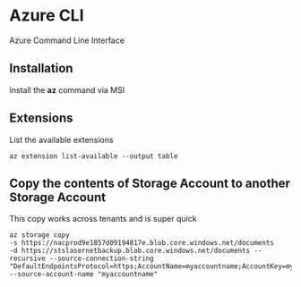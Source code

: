 # Azure CLI
Azure Command Line Interface

## Installation
Install the **az** command via MSI

## Extensions
List the available extensions
```
az extension list-available --output table
```

## Copy the contents of Storage Account to another Storage Account
This copy works across tenants and is super quick
```
az storage copy 
-s https://nacprod9e1857d09194817e.blob.core.windows.net/documents 
-d https://stslasernetbackup.blob.core.windows.net/documents --recursive --source-connection-string "DefaultEndpointsProtocol=https;AccountName=myaccountname;AccountKey=myaccountkey;EndpointSuffix=core.windows.net;" --source-account-name "myaccountname"
```